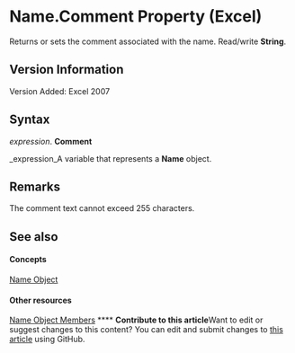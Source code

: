 
# Name.Comment Property (Excel)

Returns or sets the comment associated with the name. Read/write  **String**.


## Version Information

Version Added: Excel 2007 


## Syntax

 _expression_. **Comment**

 _expression_A variable that represents a  **Name** object.


## Remarks

The comment text cannot exceed 255 characters. 


## See also


#### Concepts


 [Name Object](cfedb297-ac0d-dff0-99c7-6927cc5f31ed.md)
#### Other resources


 [Name Object Members](7c35e8e8-4f81-7cec-da3e-faf738903726.md)
****   **Contribute to this article**Want to edit or suggest changes to this content? You can edit and submit changes to  [this article](https://github.com/jhershey00/VBA_Excel_Test/OpenXMLCon/articles/7d2e9c31-4c81-f1ae-1c8b-a476c2bc0d7f.md) using GitHub.


